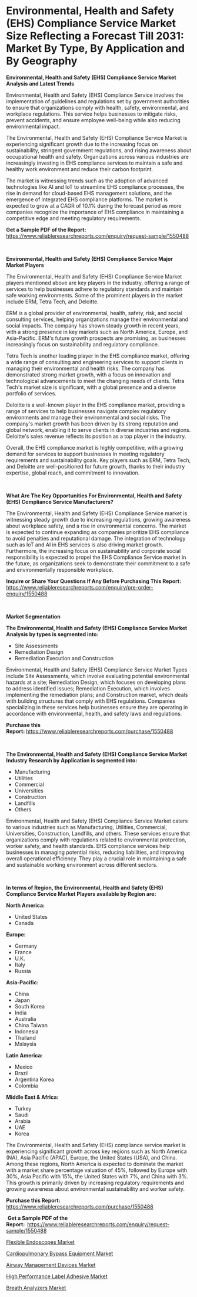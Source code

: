 <p><h1>Environmental, Health and Safety (EHS) Compliance Service Market Size Reflecting a Forecast Till 2031: Market By Type, By Application and By Geography</h1></p><p><strong>Environmental, Health and Safety (EHS) Compliance Service Market Analysis and Latest Trends</strong></p>
<p><p>Environmental, Health and Safety (EHS) Compliance Service involves the implementation of guidelines and regulations set by government authorities to ensure that organizations comply with health, safety, environmental, and workplace regulations. This service helps businesses to mitigate risks, prevent accidents, and ensure employee well-being while also reducing environmental impact.</p><p>The Environmental, Health and Safety (EHS) Compliance Service Market is experiencing significant growth due to the increasing focus on sustainability, stringent government regulations, and rising awareness about occupational health and safety. Organizations across various industries are increasingly investing in EHS compliance services to maintain a safe and healthy work environment and reduce their carbon footprint.</p><p>The market is witnessing trends such as the adoption of advanced technologies like AI and IoT to streamline EHS compliance processes, the rise in demand for cloud-based EHS management solutions, and the emergence of integrated EHS compliance platforms. The market is expected to grow at a CAGR of 10.1% during the forecast period as more companies recognize the importance of EHS compliance in maintaining a competitive edge and meeting regulatory requirements.</p></p>
<p><strong>Get a Sample PDF of the Report:&nbsp;</strong> <a href="https://www.reliableresearchreports.com/enquiry/request-sample/1550488">https://www.reliableresearchreports.com/enquiry/request-sample/1550488</a></p>
<p>&nbsp;</p>
<p><strong>Environmental, Health and Safety (EHS) Compliance Service Major Market Players</strong></p>
<p><p>The Environmental, Health and Safety (EHS) Compliance Service Market players mentioned above are key players in the industry, offering a range of services to help businesses adhere to regulatory standards and maintain safe working environments. Some of the prominent players in the market include ERM, Tetra Tech, and Deloitte.</p><p>ERM is a global provider of environmental, health, safety, risk, and social consulting services, helping organizations manage their environmental and social impacts. The company has shown steady growth in recent years, with a strong presence in key markets such as North America, Europe, and Asia-Pacific. ERM's future growth prospects are promising, as businesses increasingly focus on sustainability and regulatory compliance.</p><p>Tetra Tech is another leading player in the EHS compliance market, offering a wide range of consulting and engineering services to support clients in managing their environmental and health risks. The company has demonstrated strong market growth, with a focus on innovation and technological advancements to meet the changing needs of clients. Tetra Tech's market size is significant, with a global presence and a diverse portfolio of services.</p><p>Deloitte is a well-known player in the EHS compliance market, providing a range of services to help businesses navigate complex regulatory environments and manage their environmental and social risks. The company's market growth has been driven by its strong reputation and global network, enabling it to serve clients in diverse industries and regions. Deloitte's sales revenue reflects its position as a top player in the industry.</p><p>Overall, the EHS compliance market is highly competitive, with a growing demand for services to support businesses in meeting regulatory requirements and sustainability goals. Key players such as ERM, Tetra Tech, and Deloitte are well-positioned for future growth, thanks to their industry expertise, global reach, and commitment to innovation.</p></p>
<p>&nbsp;</p>
<p><strong>What Are The Key Opportunities For Environmental, Health and Safety (EHS) Compliance Service Manufacturers?</strong></p>
<p><p>The Environmental, Health and Safety (EHS) Compliance Service market is witnessing steady growth due to increasing regulations, growing awareness about workplace safety, and a rise in environmental concerns. The market is expected to continue expanding as companies prioritize EHS compliance to avoid penalties and reputational damage. The integration of technology such as IoT and AI in EHS services is also driving market growth. Furthermore, the increasing focus on sustainability and corporate social responsibility is expected to propel the EHS Compliance Service market in the future, as organizations seek to demonstrate their commitment to a safe and environmentally responsible workplace.</p></p>
<p><strong>Inquire or Share Your Questions If Any Before Purchasing This Report:</strong> <a href="https://www.reliableresearchreports.com/enquiry/pre-order-enquiry/1550488">https://www.reliableresearchreports.com/enquiry/pre-order-enquiry/1550488</a></p>
<p>&nbsp;</p>
<p><strong>Market Segmentation</strong></p>
<p><strong>The Environmental, Health and Safety (EHS) Compliance Service Market Analysis by types is segmented into:</strong></p>
<p><ul><li>Site Assessments</li><li>Remediation Design</li><li>Remediation Execution and Construction</li></ul></p>
<p><p>Environmental, Health and Safety (EHS) Compliance Service Market Types include Site Assessments, which involve evaluating potential environmental hazards at a site; Remediation Design, which focuses on developing plans to address identified issues; Remediation Execution, which involves implementing the remediation plans; and Construction market, which deals with building structures that comply with EHS regulations. Companies specializing in these services help businesses ensure they are operating in accordance with environmental, health, and safety laws and regulations.</p></p>
<p><strong>Purchase this Report:&nbsp;</strong><a href="https://www.reliableresearchreports.com/purchase/1550488">https://www.reliableresearchreports.com/purchase/1550488</a></p>
<p>&nbsp;</p>
<p><strong>The Environmental, Health and Safety (EHS) Compliance Service Market Industry Research by Application is segmented into:</strong></p>
<p><ul><li>Manufacturing</li><li>Utilities</li><li>Commercial</li><li>Universities</li><li>Construction</li><li>Landfills</li><li>Others</li></ul></p>
<p><p>Environmental, Health and Safety (EHS) Compliance Service Market caters to various industries such as Manufacturing, Utilities, Commercial, Universities, Construction, Landfills, and others. These services ensure that organizations comply with regulations related to environmental protection, worker safety, and health standards. EHS compliance services help businesses in managing potential risks, reducing liabilities, and improving overall operational efficiency. They play a crucial role in maintaining a safe and sustainable working environment across different sectors.</p></p>
<p>&nbsp;</p>
<p><strong>In terms of Region, the Environmental, Health and Safety (EHS) Compliance Service Market Players available by Region are:</strong></p>
<p>
    <p> <strong> North America: </strong>
        <ul>
            <li>United States</li>
            <li>Canada</li>
        </ul>
        </p> 
    <p> <strong> Europe: </strong>
        <ul>
            <li>Germany</li>
            <li>France</li>
            <li>U.K.</li>
            <li>Italy</li>
            <li>Russia</li>
        </ul>
        </p> 
    <p> <strong> Asia-Pacific: </strong>
        <ul>
            <li>China</li>
            <li>Japan</li>
            <li>South Korea</li>
            <li>India</li>
            <li>Australia</li>
            <li>China Taiwan</li>
            <li>Indonesia</li>
            <li>Thailand</li>
            <li>Malaysia</li>
        </ul>
        </p> 
    <p> <strong> Latin America: </strong>
        <ul>
            <li>Mexico</li>
            <li>Brazil</li>
            <li>Argentina Korea</li>
            <li>Colombia</li>
        </ul>
        </p> 
    <p> <strong> Middle East & Africa: </strong>
        <ul>
            <li>Turkey</li>
            <li>Saudi</li>
            <li>Arabia</li>
            <li>UAE</li>
            <li>Korea</li>
        </ul>
    </p>
    </p>
<p><p>The Environmental, Health and Safety (EHS) compliance service market is experiencing significant growth across key regions such as North America (NA), Asia Pacific (APAC), Europe, the United States (USA), and China. Among these regions, North America is expected to dominate the market with a market share percentage valuation of 45%, followed by Europe with 30%, Asia Pacific with 15%, the United States with 7%, and China with 3%. This growth is primarily driven by increasing regulatory requirements and growing awareness about environmental sustainability and worker safety.</p></p>
<p><strong>Purchase this Report: </strong><a href="https://www.reliableresearchreports.com/purchase/1550488">https://www.reliableresearchreports.com/purchase/1550488</a></p>
<p>&nbsp;<strong>Get a Sample PDF of the Report:&nbsp;&nbsp;</strong><a href="https://www.reliableresearchreports.com/enquiry/request-sample/1550488">https://www.reliableresearchreports.com/enquiry/request-sample/1550488</a></p>
<p><strong></strong></p>
<p><p><a href="https://medium.com/@v8581137/flexible-endoscopes-market-the-key-to-successful-business-strategy-forecast-till-2031-c976bc8af3a3">Flexible Endoscopes Market</a></p><p><a href="https://medium.com/@santosh.reportprime/cardiopulmonary-bypass-equipment-market-analysis-and-sze-forecasted-for-period-from-2024-to-2031-3c7496cc5bd6">Cardiopulmonary Bypass Equipment Market</a></p><p><a href="https://medium.com/@v8581137/decoding-airway-management-devices-market-metrics-market-share-trends-and-growth-patterns-554adc3896d5">Airway Management Devices Market</a></p><p><a href="https://github.com/prosalinda88/Market-Research-Report-List-3/blob/main/high-performance-label-adhesive-market.md">High Performance Label Adhesive Market</a></p><p><a href="https://medium.com/@rubencarter5756/decoding-breath-analyzers-market-metrics-market-share-trends-and-growth-patterns-8eddad361796">Breath Analyzers Market</a></p></p>